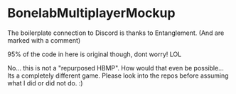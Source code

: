 # BonelabMultiplayerMockup

The boilerplate connection to Discord is thanks to Entanglement. (And are marked with a comment)

95% of the code in here is original though, dont worry! LOL

No... this is not a "repurposed HBMP". How would that even be possible... Its a completely different game. Please look into the repos before assuming what I did or did not do. :)
